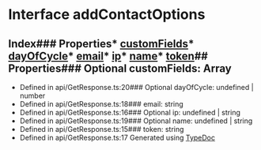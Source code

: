 # Interface addContactOptions
## Index### Properties* [customFields](_api_getresponse_.addcontactoptions.md#customfields)* [dayOfCycle](_api_getresponse_.addcontactoptions.md#dayofcycle)* [email](_api_getresponse_.addcontactoptions.md#email)* [ip](_api_getresponse_.addcontactoptions.md#ip)* [name](_api_getresponse_.addcontactoptions.md#name)* [token](_api_getresponse_.addcontactoptions.md#token)## Properties### Optional customFields: Array
* Defined in api/GetResponse.ts:20### Optional dayOfCycle: undefined | number
* Defined in api/GetResponse.ts:18### email: string
* Defined in api/GetResponse.ts:16### Optional ip: undefined | string
* Defined in api/GetResponse.ts:19### Optional name: undefined | string
* Defined in api/GetResponse.ts:15### token: string
* Defined in api/GetResponse.ts:17
Generated using [TypeDoc](http://typedoc.io)